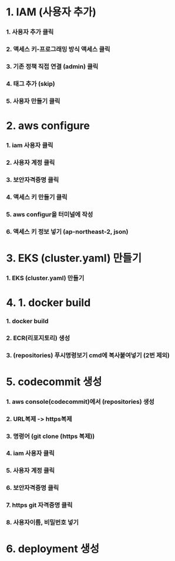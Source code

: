 # 1. IAM (사용자 추가)
### 1. 사용자 추가 클릭
### 2. 액세스 키-프로그래밍 방식 액세스 클릭
### 3. 기존 정책 직접 연결 (admin) 클릭
### 4. 태그 추가 (skip)
### 5. 사용자 만들기 클릭


# 2. aws configure 
### 1. iam 사용자 클릭
### 2. 사용자 계정 클릭
### 3. 보안자격증명 클릭
### 4. 액세스 키 만들기 클릭
### 5. aws configur을 터미널에 작성
### 6. 액세스 키 정보 넣기 (ap-northeast-2, json)


# 3. EKS (cluster.yaml) 만들기
### 1. EKS (cluster.yaml) 만들기


# 4.  1. docker build
### 1. docker build
### 2. ECR(리포지토리) 생성
### 3. (repositories) 푸시명령보기 cmd에 복사붙여넣기 (2번 제외)

# 5. codecommit 생성
### 1. aws console(codecommit)에서 (repositories) 생성
### 2. URL복제 -> https복제
### 3. 명령어 (git clone (https 복제))
### 4. iam 사용자 클릭
### 5. 사용자 계정 클릭
### 6. 보안자격증명 클릭
### 7. https git 자격증명 클릭
### 8. 사용자이름, 비밀번호 넣기


# 6. deployment 생성

